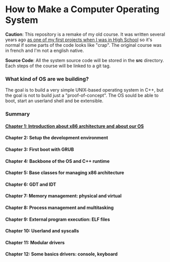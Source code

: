 How to Make a Computer Operating System
=======================================

**Caution**: This repository is a remake of my old course. It was written several years ago [as one of my first projects when I was in High School](https://github.com/SamyPesse/devos) so it's normal if some parts of the code looks like "crap". The original course was in french and I'm not a english native.

**Source Code**: All the system source code will be stored in the **src** directory. Each steps of the course will be linked to a git tag.

### What kind of OS are we building?

The goal is to build a very simple UNIX-based operating system in C++, but the goal is not to build just a "proof-of-concept". The OS sould be able to boot, start an userland shell and be extensible.

### Summary

#### [Chapter 1: Introduction about x86 architecture and about our OS](Chapter-1/README.md)

#### Chapter 2: Setup the development environment

#### Chapter 3: First boot with GRUB

#### Chapter 4: Backbone of the OS and C++ runtime

#### Chapter 5: Base classes for managing x86 architecture

#### Chapter 6: GDT and IDT

#### Chapter 7: Memory management: physical and virtual

#### Chapter 8: Process management and multitasking

#### Chapter 9: External program execution: ELF files

#### Chapter 10: Userland and syscalls

#### Chapter 11: Modular drivers

#### Chapter 12: Some basics drivers: console, keyboard

